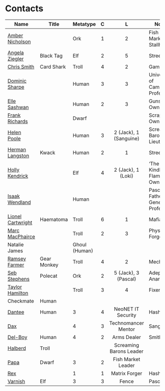 # Contacts

Name | Title | Metatype | C | L | Notes | Player
---- | ----- | -------- |:-:|:-:| ----- | ------
[Amber Nicholson](AmberNicholson.md) | | Ork | 1 | 2 | Fish Market Stallholder | Hash
[Angela Ziegler](AngelaZiegler.md) | Black Tag | Elf | 2 | 5 | Street Doc | Smith
[Chris Smith](ChrisSmith.md) | Card Shark | Troll | 4 | 2 | Gambler | Loki
[Dominic Sharpe](DominicSharpe.md) | | Human | 3 | 3 | University of Cambridge Professor | Jack
[Elle Sashwan](ElleSashwan.md) | | Human | 2 | 3 | Gunshop Owner | Sanguine
[Frank Richards](FrankRichards.md) | | Dwarf | | | Scrapyard Owner |
[Helen Poole](HelenPoole.md) | | Human | 3 | 2 (Jack), 1 (Sanguine) | Screaming Barons Lieutenant | Jack, Sanguine
[Herman Langston](HermanLangston.md) | Kwack | Human | 2 | 1 | Street Doc | Pascal
[Holly Kendrick](HollyKendrick.md) | | Elf | 4 | 2 (Jack), 1 (Loki) | ‘The Kindled Flame’ Bar Owner | Jack
[Isaak Wendland](IsaakWendland.md) | | Human | | | Pascal’s Father, Genetics Professor | Pascal
[Lionel Cartwright](LionelCartwright.md) | Haematoma | Troll | 6 | 1 | Mafia Boss | Pascal
[Marc MacPhairce](MarcMacPhairce.md) | | Troll | 2 | 3 | Physical Forger | Jack
Natalie James | | Ghoul (Human) | | | |
[Ramsey Farmer](RamseyFarmer.md) | Gear Monkey | Troll | 4 | 2 | Mechanic | Loki
[Seb Stephens](SebStephens.md) | Polecat | Ork | 2 | 5 (Jack), 3 (Pascal) | Adept, Anarchist | Jack, Pascal
[Taylor Hamilton](TaylorHamilton.md) | | Troll | 3 | 4 | Fixer | Loki
 | Checkmate | Human | | | |
 | [Dantee](Dantee.md) | Human | 3 | 4 | NeoNET IT Security | Hash
 | [Dax](Dax.md) | | 4 | 3 | Technomancer Mentor | Sanguine
 | [Del-Boy](DelBoy.md) | Human | 4 | 2 | Arms Dealer | Smith
 | [Halberd](Halberd.md) | Troll | | | Screaming Barons Leader |
 | [Papa](Papa.md) | Dwarf | 3 | 2 | Fish Market Leader |
 | [Rex](Rex.md) | | 1 | 1 | Matrix Forger | Hash
 | [Varnish](Varnish.md) | Elf | 3 | 3 | Fence | Pascal
